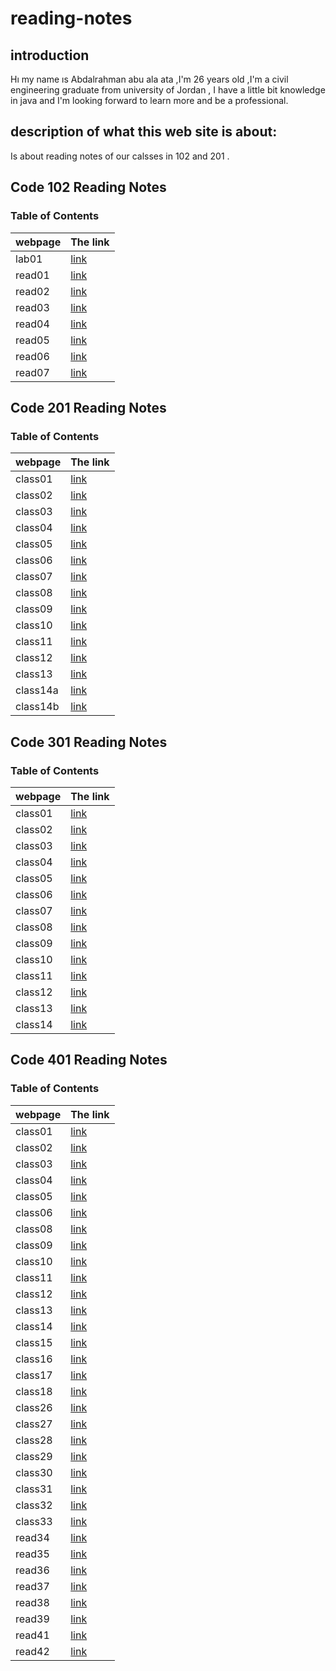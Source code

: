 # reading-notes
## introduction 
 Hı my name ıs Abdalrahman abu ala ata ,I'm 26 years old ,I'm a  civil engineering graduate from university of Jordan , I have a little bit knowledge in java and I'm looking forward to learn more and be a professional.
 ## description of what this web site is about:
 Is about reading notes of our calsses in 102 and 201 .


## Code 102 Reading Notes

### Table of Contents


| webpage      |  The link        |
| -----------  | ----------- |
| lab01     |[link](lab01) |
| read01       | [link](read01.md)     |
|  read02  |  [link](read02.md)| 
|  read03  |  [link](read03.md)| 
|  read04 |  [link](read04.md)| 
|  read05 |  [link](read05.md)|
|  read06 |  [link](read06.md)|
|  read07 |  [link](read07.md)|


## Code 201 Reading Notes
### Table of Contents 

| webpage      |  The link        |
| -----------  | ----------- |
| class01       | [link](class01.md)     |
| class02     | [link](class02.md)     |
|   class03    | [link](class03.md)     |
|   class04    | [link](class04.md)     |
|   class05   | [link](class05.md)     |
|   class06   | [link](class06.md)     |
|   class07  | [link](class07.md)     |
|   class08  | [link](class08.md)     |
|   class09 | [link](class09.md)     |
|   class10 | [link](class10.md)     |
|   class11 | [link](class11.md)     |
|   class12 | [link](class12.md)     |
|   class13 | [link](class13.md)     |
|   class14a | [link](class14a.md)     |
|   class14b | [link](class14b.md) |


## Code 301 Reading Notes
### Table of Contents 

| webpage      |  The link        |
| -----------  | ----------- |
| class01       | [link](class31.md)     |
| class02     | [link](class32.md)     |
| class03    | [link](class33.md)     |
| class04   | [link](class34.md)     |
| class05  | [link](class35.md)     |
| class06  | [link](class36.md)     |
| class07  |   [link](class37.md)     |
| class08  |   [link](class38.md)     |
| class09  |   [link](class39.md)     |
| class10  |   [link](class40.md)     |
| class11  |   [link](class41.md)     |
| class12  |   [link](class42.md)   
| class13  |   [link](class43.md)   |
| class14  |   [link](class44.md) |


## Code 401 Reading Notes
### Table of Contents 

| webpage      |  The link |
| -----------  | ----------- |
| class01       | [link](read41.md) |
| class02     | [link](read42.md) |
| class03    | [link](read43.md) |
| class04    | [link](read44.md) |
| class05   | [link](read45.md) |
| class06   | [link](read46.md) |
| class08   | [link](read48.md) |
| class09   | [link](read49.md) |
| class10   | [link](read50.md) |
| class11   | [link](read51.md) |
| class12   | [link](read52.md) |
| class13   | [link](read53.md) |
| class14   | [link](read54.md) |
| class15   | [link](read55.md) |
| class16   | [link](read56.md) |
| class17   | [link](read57.md) |
| class18   | [link](read58.md) |
| class26   | [link](read26.md) |
| class27  | [link](read27.md) |
| class28  | [link](read28.md) |
| class29  | [link](read29.md) |
| class30  | [link](read30.md) |
| class31  | [link](read31.md) |
| class32  | [link](read32.md) |
| class33  | [link](read33.md) |
| read34   | [link](read34.md)|
| read35   | [link](read35.md)|
| read36   | [link](read36.md)|
| read37  | [link](read37.md)|
| read38  | [link](read38.md)|
| read39  | [link](read39.md)|
| read41  | [link](read41-2.md)|
| read42  | [link](read42-2.md)|
